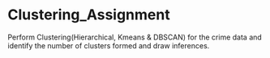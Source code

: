 # Clustering_Assignment
Perform Clustering(Hierarchical, Kmeans &amp; DBSCAN) for the crime data and identify the number of clusters formed and draw inferences.
